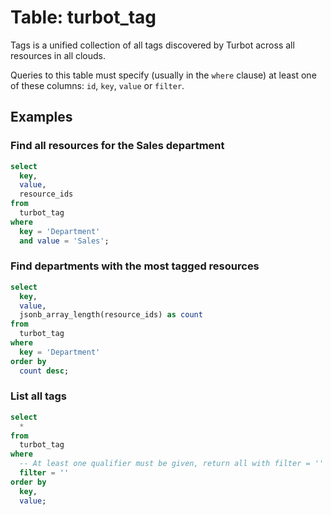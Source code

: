 # Table: turbot_tag

Tags is a unified collection of all tags discovered by Turbot across all
resources in all clouds.

Queries to this table must specify (usually in the `where` clause) at least one
of these columns: `id`, `key`, `value` or `filter`.

## Examples

### Find all resources for the Sales department

```sql
select
  key,
  value,
  resource_ids
from
  turbot_tag
where
  key = 'Department'
  and value = 'Sales';
```

### Find departments with the most tagged resources

```sql
select
  key,
  value,
  jsonb_array_length(resource_ids) as count
from
  turbot_tag
where
  key = 'Department'
order by
  count desc;
```

### List all tags

```sql
select
  *
from
  turbot_tag
where
  -- At least one qualifier must be given, return all with filter = ''
  filter = ''
order by
  key,
  value;
```
